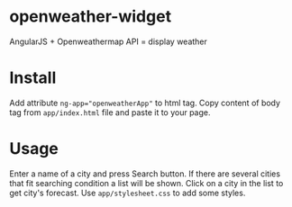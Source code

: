 openweather-widget
==================

AngularJS + Openweathermap API = display weather

Install
=======
Add attribute ```ng-app="openweatherApp"``` to html tag. Copy content of body tag from ```app/index.html``` file and paste it to your page.

Usage
=====
Enter a name of a city and press Search button. If there are several cities that fit searching condition a list will be shown. Click on a city in the list to get city's forecast. 
Use ```app/stylesheet.css``` to add some styles.
